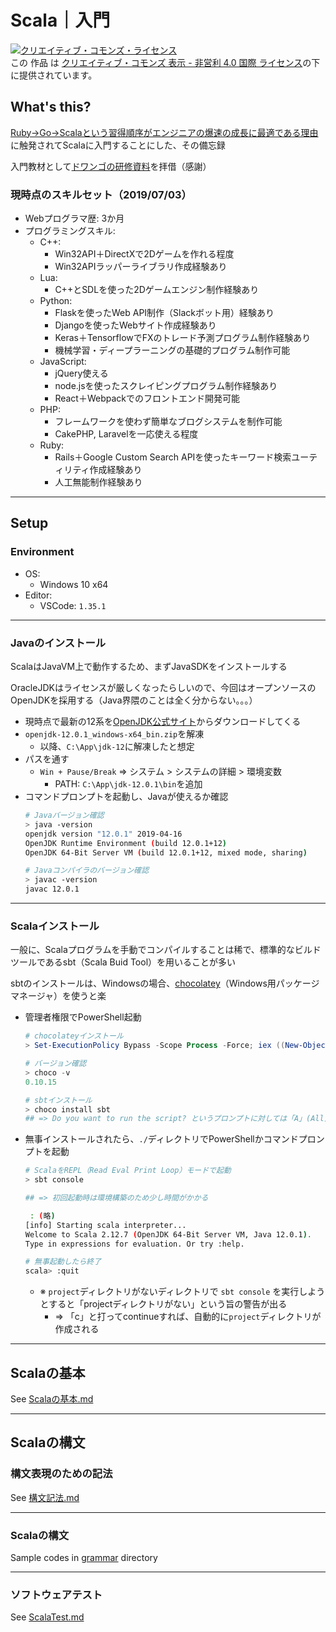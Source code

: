 # Scala｜入門

<a rel="license" href="http://creativecommons.org/licenses/by-nc/4.0/"><img alt="クリエイティブ・コモンズ・ライセンス" style="border-width:0" src="https://i.creativecommons.org/l/by-nc/4.0/88x31.png" /></a><br />この 作品 は <a rel="license" href="http://creativecommons.org/licenses/by-nc/4.0/">クリエイティブ・コモンズ 表示 - 非営利 4.0 国際 ライセンス</a>の下に提供されています。

## What's this?

[Ruby->Go->Scalaという習得順序がエンジニアの爆速の成長に最適である理由](https://qiita.com/poly_soft/items/1feaa1ec5ecab08dc6db)に触発されてScalaに入門することにした、その備忘録

入門教材として[ドワンゴの研修資料](http://dwango.github.io/scala_text/)を拝借（感謝）

### 現時点のスキルセット（2019/07/03）
- Webプログラマ歴: 3か月
- プログラミングスキル:
    - C++:
        - Win32API＋DirectXで2Dゲームを作れる程度
        - Win32APIラッパーライブラリ作成経験あり
    - Lua:
        - C++とSDLを使った2Dゲームエンジン制作経験あり
    - Python:
        - Flaskを使ったWeb API制作（Slackボット用）経験あり
        - Djangoを使ったWebサイト作成経験あり
        - Keras＋TensorflowでFXのトレード予測プログラム制作経験あり
        - 機械学習・ディープラーニングの基礎的プログラム制作可能
    - JavaScript:
        - jQuery使える
        - node.jsを使ったスクレイピングプログラム制作経験あり
        - React＋Webpackでのフロントエンド開発可能
    - PHP:
        - フレームワークを使わず簡単なブログシステムを制作可能
        - CakePHP, Laravelを一応使える程度
    - Ruby:
        - Rails＋Google Custom Search APIを使ったキーワード検索ユーティリティ作成経験あり
        - 人工無能制作経験あり

***

## Setup

### Environment
- OS:
    - Windows 10 x64
- Editor:
    - VSCode: `1.35.1`

---

### Javaのインストール
ScalaはJavaVM上で動作するため、まずJavaSDKをインストールする

OracleJDKはライセンスが厳しくなったらしいので、今回はオープンソースのOpenJDKを採用する（Java界隈のことは全く分からない。。。）

- 現時点で最新の12系を[OpenJDK公式サイト](http://jdk.java.net/12/)からダウンロードしてくる
- `openjdk-12.0.1_windows-x64_bin.zip`を解凍
    - 以降、`C:\App\jdk-12`に解凍したと想定
- パスを通す
    - `Win + Pause/Break` => システム > システムの詳細 > 環境変数
        - PATH: `C:\App\jdk-12.0.1\bin`を追加
- コマンドプロンプトを起動し、Javaが使えるか確認
    ```bash
    # Javaバージョン確認
    > java -version
    openjdk version "12.0.1" 2019-04-16
    OpenJDK Runtime Environment (build 12.0.1+12)
    OpenJDK 64-Bit Server VM (build 12.0.1+12, mixed mode, sharing)

    # Javaコンパイラのバージョン確認
    > javac -version
    javac 12.0.1
    ```

---

### Scalaインストール
一般に、Scalaプログラムを手動でコンパイルすることは稀で、標準的なビルドツールであるsbt（Scala Buid Tool）を用いることが多い

sbtのインストールは、Windowsの場合、[chocolatey](https://chocolatey.org/)（Windows用パッケージマネージャ）を使うと楽

- 管理者権限でPowerShell起動
    ```powershell
    # chocolateyインストール
    > Set-ExecutionPolicy Bypass -Scope Process -Force; iex ((New-Object System.Net.WebClient).DownloadString('https://chocolatey.org/install.ps1'))

    # バージョン確認
    > choco -v
    0.10.15

    # sbtインストール
    > choco install sbt
    ## => Do you want to run the script? というプロンプトに対しては「A」(All)と打ってOK
    ```
- 無事インストールされたら、`./`ディレクトリでPowerShellかコマンドプロンプトを起動
    ```bash
    # ScalaをREPL（Read Eval Print Loop）モードで起動
    > sbt console

    ## => 初回起動時は環境構築のため少し時間がかかる

     : (略)
    [info] Starting scala interpreter...
    Welcome to Scala 2.12.7 (OpenJDK 64-Bit Server VM, Java 12.0.1).
    Type in expressions for evaluation. Or try :help.

    # 無事起動したら終了
    scala> :quit
    ```
    - ※ `project`ディレクトリがないディレクトリで `sbt console` を実行しようとすると「projectディレクトリがない」という旨の警告が出る
        - => 「c」と打ってcontinueすれば、自動的に`project`ディレクトリが作成される

***

## Scalaの基本

See [Scalaの基本.md](./Scalaの基本.md)

***

## Scalaの構文

### 構文表現のための記法
See [構文記法.md](./構文記法.md)

---

### Scalaの構文
Sample codes in [grammar](./grammar) directory

---

### ソフトウェアテスト
See [ScalaTest.md](./ScalaTest.md)

